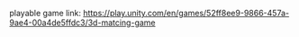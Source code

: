 playable game link: https://play.unity.com/en/games/52ff8ee9-9866-457a-9ae4-00a4de5ffdc3/3d-matcing-game
